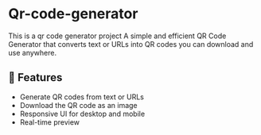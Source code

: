 # Qr-code-generator
This is a qr code generator project 
A simple and efficient QR Code Generator that converts text or URLs into QR codes you can download and use anywhere.
## 📸 Features

- Generate QR codes from text or URLs
- Download the QR code as an image
- Responsive UI for desktop and mobile
- Real-time preview
